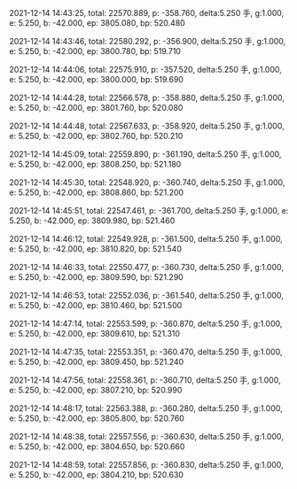 2021-12-14 14:43:25, total: 22570.889, p: -358.760, delta:5.250 手, g:1.000, e: 5.250, b: -42.000, ep: 3805.080, bp: 520.480

2021-12-14 14:43:46, total: 22580.292, p: -356.900, delta:5.250 手, g:1.000, e: 5.250, b: -42.000, ep: 3800.780, bp: 519.710

2021-12-14 14:44:06, total: 22575.910, p: -357.520, delta:5.250 手, g:1.000, e: 5.250, b: -42.000, ep: 3800.000, bp: 519.690

2021-12-14 14:44:28, total: 22566.578, p: -358.880, delta:5.250 手, g:1.000, e: 5.250, b: -42.000, ep: 3801.760, bp: 520.080

2021-12-14 14:44:48, total: 22567.633, p: -358.920, delta:5.250 手, g:1.000, e: 5.250, b: -42.000, ep: 3802.760, bp: 520.210

2021-12-14 14:45:09, total: 22559.890, p: -361.190, delta:5.250 手, g:1.000, e: 5.250, b: -42.000, ep: 3808.250, bp: 521.180

2021-12-14 14:45:30, total: 22548.920, p: -360.740, delta:5.250 手, g:1.000, e: 5.250, b: -42.000, ep: 3808.860, bp: 521.200

2021-12-14 14:45:51, total: 22547.461, p: -361.700, delta:5.250 手, g:1.000, e: 5.250, b: -42.000, ep: 3809.980, bp: 521.460

2021-12-14 14:46:12, total: 22549.928, p: -361.500, delta:5.250 手, g:1.000, e: 5.250, b: -42.000, ep: 3810.820, bp: 521.540

2021-12-14 14:46:33, total: 22550.477, p: -360.730, delta:5.250 手, g:1.000, e: 5.250, b: -42.000, ep: 3809.590, bp: 521.290

2021-12-14 14:46:53, total: 22552.036, p: -361.540, delta:5.250 手, g:1.000, e: 5.250, b: -42.000, ep: 3810.460, bp: 521.500

2021-12-14 14:47:14, total: 22553.599, p: -360.870, delta:5.250 手, g:1.000, e: 5.250, b: -42.000, ep: 3809.610, bp: 521.310

2021-12-14 14:47:35, total: 22553.351, p: -360.470, delta:5.250 手, g:1.000, e: 5.250, b: -42.000, ep: 3809.450, bp: 521.240

2021-12-14 14:47:56, total: 22558.361, p: -360.710, delta:5.250 手, g:1.000, e: 5.250, b: -42.000, ep: 3807.210, bp: 520.990

2021-12-14 14:48:17, total: 22563.388, p: -360.280, delta:5.250 手, g:1.000, e: 5.250, b: -42.000, ep: 3805.800, bp: 520.760

2021-12-14 14:48:38, total: 22557.556, p: -360.630, delta:5.250 手, g:1.000, e: 5.250, b: -42.000, ep: 3804.650, bp: 520.660

2021-12-14 14:48:59, total: 22557.856, p: -360.830, delta:5.250 手, g:1.000, e: 5.250, b: -42.000, ep: 3804.210, bp: 520.630